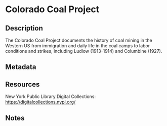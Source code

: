 # Colorado Coal Project
## Description

The Colorado Coal Project documents the history of coal mining in the Western US from immigration and daily life in the coal camps to labor conditions and strikes, including Ludlow (1913-1914) and Columbine (1927).

## Metadata

## Resources

New York Public Library Digital Collections: https://digitalcollections.nypl.org/

## Notes

 
